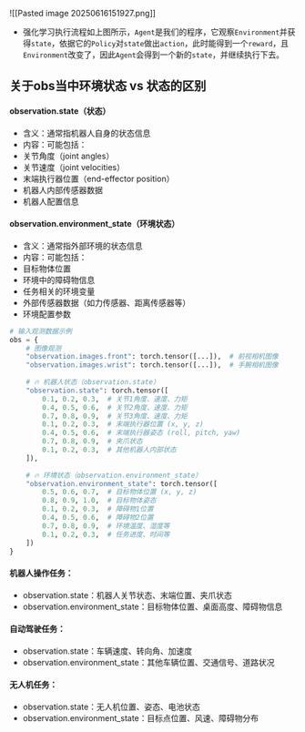 ![[Pasted image 20250616151927.png]]
* 强化学习执行流程如上图所示，`Agent`是我们的程序，它观察`Environment`并获得`state`，依据它的`Policy`对`state`做出`action`，此时能得到一个`reward`，且`Environment`改变了，因此`Agent`会得到一个新的`state`，并继续执行下去。

## 关于obs当中环境状态 vs 状态的区别
#### observation.state（状态）
- 含义：通常指机器人自身的状态信息
- 内容：可能包括：
- 关节角度（joint angles）
- 关节速度（joint velocities）
- 末端执行器位置（end-effector position）
- 机器人内部传感器数据
- 机器人配置信息

#### observation.environment_state（环境状态）
- 含义：通常指外部环境的状态信息
- 内容：可能包括：
- 目标物体位置
- 环境中的障碍物信息
- 任务相关的环境变量
- 外部传感器数据（如力传感器、距离传感器等）
- 环境配置参数

```python
# 输入观测数据示例
obs = {
    # 图像观测
    "observation.images.front": torch.tensor([...]),  # 前视相机图像
    "observation.images.wrist": torch.tensor([...]),  # 手腕相机图像
    
    # 🔥 机器人状态（observation.state）
    "observation.state": torch.tensor([
        0.1, 0.2, 0.3,  # 关节1角度、速度、力矩
        0.4, 0.5, 0.6,  # 关节2角度、速度、力矩
        0.7, 0.8, 0.9,  # 关节3角度、速度、力矩
        0.1, 0.2, 0.3,  # 末端执行器位置 (x, y, z)
        0.4, 0.5, 0.6,  # 末端执行器姿态 (roll, pitch, yaw)
        0.7, 0.8, 0.9,  # 夹爪状态
        0.1, 0.2, 0.3,  # 其他机器人内部状态
    ]),
    
    # 🔥 环境状态（observation.environment_state）
    "observation.environment_state": torch.tensor([
        0.5, 0.6, 0.7,  # 目标物体位置 (x, y, z)
        0.8, 0.9, 1.0,  # 目标物体姿态
        0.1, 0.2, 0.3,  # 障碍物1位置
        0.4, 0.5, 0.6,  # 障碍物2位置
        0.7, 0.8, 0.9,  # 环境温度、湿度等
        0.1, 0.2, 0.3,  # 任务进度、时间等
    ])
}
```

#### 机器人操作任务：
- observation.state：机器人关节状态、末端位置、夹爪状态
- observation.environment_state：目标物体位置、桌面高度、障碍物信息
#### 自动驾驶任务：
- observation.state：车辆速度、转向角、加速度
- observation.environment_state：其他车辆位置、交通信号、道路状况
#### 无人机任务：
- observation.state：无人机位置、姿态、电池状态
- observation.environment_state：目标点位置、风速、障碍物分布